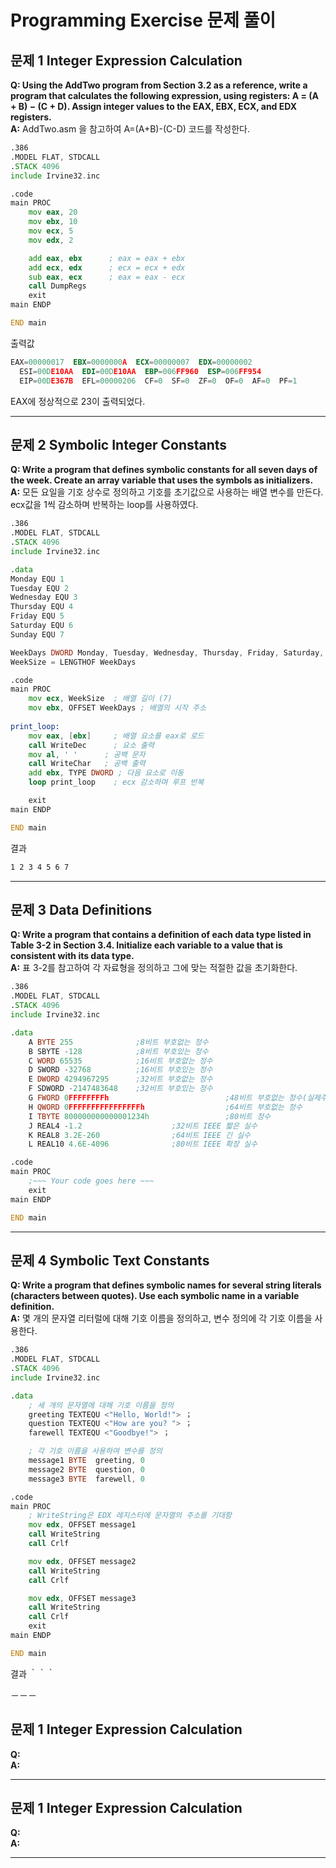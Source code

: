 # Programming Exercise 문제 풀이

## 문제 1 Integer Expression Calculation  
**Q: Using the AddTwo program from Section 3.2 as a reference, write a program that calculates the following expression, using registers: A = (A + B) − (C + D). Assign integer values to the EAX, EBX, ECX, and EDX registers.**    
**A:** AddTwo.asm 을 참고하여 A=(A+B)-(C-D) 코드를 작성한다.  
```asm
.386
.MODEL FLAT, STDCALL
.STACK 4096
include Irvine32.inc

.code
main PROC
	mov eax, 20
	mov ebx, 10
	mov ecx, 5
	mov edx, 2

	add eax, ebx      ; eax = eax + ebx
	add ecx, edx      ; ecx = ecx + edx
	sub eax, ecx      ; eax = eax - ecx
	call DumpRegs
	exit
main ENDP

END main
```
출력값  
```asm
EAX=00000017  EBX=0000000A  ECX=00000007  EDX=00000002
  ESI=00DE10AA  EDI=00DE10AA  EBP=006FF960  ESP=006FF954
  EIP=00DE367B  EFL=00000206  CF=0  SF=0  ZF=0  OF=0  AF=0  PF=1
```
EAX에 정상적으로 23이 출력되었다.  

---
## 문제 2 Symbolic Integer Constants    
**Q: Write a program that defines symbolic constants for all seven days of the week. Create an array variable that uses the symbols as initializers.**  
**A:** 모든 요일을 기호 상수로 정의하고 기호를 초기값으로 사용하는 배열 변수를 만든다. ecx값을 1씩 감소하며 반복하는 loop를 사용하였다.  
```asm
.386
.MODEL FLAT, STDCALL
.STACK 4096
include Irvine32.inc

.data
Monday EQU 1
Tuesday EQU 2
Wednesday EQU 3
Thursday EQU 4
Friday EQU 5
Saturday EQU 6
Sunday EQU 7

WeekDays DWORD Monday, Tuesday, Wednesday, Thursday, Friday, Saturday, Sunday
WeekSize = LENGTHOF WeekDays

.code
main PROC
	mov ecx, WeekSize  ; 배열 길이 (7)
	mov ebx, OFFSET WeekDays ; 배열의 시작 주소
	
print_loop:
	mov eax, [ebx]     ; 배열 요소를 eax로 로드
	call WriteDec      ; 요소 출력
	mov al, ' '      ; 공백 문자
	call WriteChar   ; 공백 출력
	add ebx, TYPE DWORD ; 다음 요소로 이동
	loop print_loop    ; ecx 감소하며 루프 반복

	exit
main ENDP

END main
```
결과   
```asm
1 2 3 4 5 6 7
```

---
## 문제 3 Data Definitions  
**Q: Write a program that contains a definition of each data type listed in Table 3-2 in Section 3.4. Initialize each variable to a value that is consistent with its data type.**  
**A:** 표 3-2를 참고하여 각 자료형을 정의하고 그에 맞는 적절한 값을 초기화한다.   
```asm
.386
.MODEL FLAT, STDCALL
.STACK 4096
include Irvine32.inc

.data
	A BYTE 255				;8비트 부호없는 정수
	B SBYTE -128			;8비트 부호있는 정수
	C WORD 65535			;16비트 부호없는 정수
	D SWORD -32768			;16비트 부호있는 정수
	E DWORD 4294967295		;32비트 부호없는 정수
	F SDWORD -2147483648	;32비트 부호있는 정수
	G FWORD 0FFFFFFFFh							;48비트 부호없는 정수(실제주소 모드에서 far 포인터)
	H QWORD 0FFFFFFFFFFFFFFFFh					;64비트 부호없는 정수
	I TBYTE 800000000000001234h					;80비트 정수
	J REAL4 -1.2					;32비트 IEEE 짧은 실수
	K REAL8 3.2E-260				;64비트 IEEE 긴 실수
	L REAL10 4.6E-4096				;80비트 IEEE 확장 실수

.code
main PROC
	;~~~ Your code goes here ~~~
	exit
main ENDP

END main
```

---
## 문제 4 Symbolic Text Constants    
**Q: Write a program that defines symbolic names for several string literals (characters between quotes). Use each symbolic name in a variable definition.**  
**A:** 몇 개의 문자열 리터럴에 대해 기호 이름을 정의하고, 변수 정의에 각 기호 이름을 사용한다.  
```asm
.386
.MODEL FLAT, STDCALL
.STACK 4096
include Irvine32.inc

.data
	; 세 개의 문자열에 대해 기호 이름을 정의
	greeting TEXTEQU <"Hello, World!"> ；
	question TEXTEQU <"How are you? "> ；
	farewell TEXTEQU <"Goodbye!"> ；

	; 각 기호 이름을 사용하여 변수를 정의
	message1 BYTE  greeting, 0
	message2 BYTE  question, 0
	message3 BYTE  farewell, 0

.code
main PROC
	; WriteString은 EDX 레지스터에 문자열의 주소를 기대함
	mov edx, OFFSET message1
	call WriteString
	call Crlf

	mov edx, OFFSET message2
	call WriteString
	call Crlf

	mov edx, OFFSET message3
	call WriteString
	call Crlf
	exit
main ENDP

END main
```
결과
｀｀｀

－－－
## 문제 1 Integer Expression Calculation  
**Q:**  
**A:**

---
## 문제 1 Integer Expression Calculation  
**Q:**  
**A:**

---
